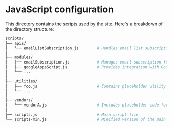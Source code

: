# JavaScript configuration

This directory contains the scripts used by the site. Here's a breakdown of the directory structure:

```bash
scripts/
├── apis/
│   └── emailListSubscription.js        # Handles email list subscriptions
│
├── modules/
│   ├── emailSubscription.js            # Manages email subscription functionality
│   ├── googleAppsScript.js             # Provides integration with Google Apps Script
│   └── ...
│
├── utilities/
│   ├── foo.js                          # Contains placeholder utility function
│   └── ...
│
├── vendors/
│   └── vendorA.js                      # Includes placeholder code for Vendor A integration
│
├── scripts.js                          # Main script file
└── scripts-min.js                      # Minified version of the main script file
```
